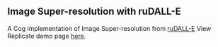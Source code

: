 ## Image Super-resolution with ruDALL-E


A Cog implementation of Image Super-resolution from [ruDALL-E](https://github.com/sberbank-ai/ru-dalle)
View Replicate demo page [here](https://replicate.ai/cjwbw/rudalle-sr).
